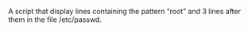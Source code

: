 A script that display lines containing the pattern “root” and 3 lines after them in the file /etc/passwd.
